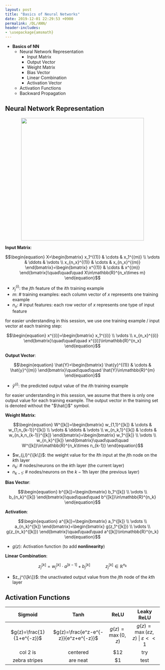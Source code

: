 ```yaml
---
layout: post
title: "Basics of Neural Networks"
date: 2019-12-01 22:29:53 +0900
permalink: /DL/ANN/
header-includes:
- \usepackage{amsmath}
---
```


- **Basics of NN**
    - Neural Network Representation
        - Input Matrix
        - Output Vector
        - Weight Matrix
        - Bias Vector
        - Linear Combination
        - Activation Vector
    - Activation Functions
    - Backward Propagation
    

## Neural Network Representation

<p align=center><img src="../../images/DL/NN.png" width="400"/></p>

**Input Matrix**:

$$\begin{equation}
X=\begin{bmatrix}
x_1^{(1)} & \cdots & x_1^{(m)} \\
\vdots & \ddots & \vdots \\
x_{n_x}^{(1)} & \cdots & x_{n_x}^{(m)}
\end{bmatrix}=\begin{bmatrix}
x^{(1)} & \cdots & x^{(m)}
\end{bmatrix}\quad\quad\quad X\in\mathbb{R}^{n_x\times m}
\end{equation}$$

- $x_j^{(i)}$: the $j$th feature of the $i$th training example
- $m$: # training examples: each column vector of $x$ represents one training example
- $n_x$: # input features: each row vector of $x$ represents one type of input feature

for easier understanding in this session, we use one training example / input vector at each training step:

$$\begin{equation}
x^{(i)}=\begin{bmatrix}
x_1^{(i)} \\ \vdots \\ x_{n_x}^{(i)}
\end{bmatrix}\quad\quad\quad x^{(i)}\in\mathbb{R}^{n_x}
\end{equation}$$

**Output Vector**:


$$\begin{equation}
\hat{Y}=\begin{bmatrix}
\hat{y}^{(1)} & \cdots & \hat{y}^{(m)}
\end{bmatrix}\quad\quad\quad \hat{Y}\in\mathbb{R}^{m}
\end{equation}$$

- $\hat{y}^{(i)}$: the predicted output value of the $i$th training example

for easier understanding in this session, we assume that there is only one output value for each training example. The output vector in the training set is denoted without the "$\hat{}$" symbol.

**Weight Matrix**:

$$\begin{equation}
W^{[k]}=\begin{bmatrix}
w_{1,1}^{[k]} & \cdots & w_{1,n_{k-1}}^{[k]} \\
\vdots & \ddots & \vdots \\
w_{n_k,1}^{[k]} & \cdots & w_{n_k,n_{k-1}}^{[k]}
\end{bmatrix}=\begin{bmatrix}
w_1^{[k]} \\ \vdots \\ w_{n_k}^{[k]}
\end{bmatrix}\quad\quad\quad W^{[k]}\in\mathbb{R}^{n_k\times n_{k-1}}
\end{equation}$$

- $w_{j,l}^{\[k\]}$: the weight value for the $l$th input at the $j$th node on the $k$th layer
- $n_k$: # nodes/neurons on the $k$th layer (the current layer)
- $n_{k-1}$: # nodes/neurons on the $k-1$th layer (the previous layer)

**Bias Vector**:

$$\begin{equation}
b^{[k]}=\begin{bmatrix}
b_1^{[k]} \\ \vdots \\ b_{n_k}^{[k]}
\end{bmatrix}\quad\quad\quad b^{[k]}\in\mathbb{R}^{n_k}
\end{equation}$$

**Activation**:

$$\begin{equation}
a^{[k]}=\begin{bmatrix}
a_1^{[k]} \\ \vdots \\ a_{n_k}^{[k]}
\end{bmatrix}=\begin{bmatrix}
g(z_1^{[k]}) \\ \vdots \\ g(z_{n_k}^{[k]})
\end{bmatrix}\quad\quad\quad a^{[k]}\in\mathbb{R}^{n_k}
\end{equation}$$

- $g(z)$: Activation function (to add **nonlinearity**)

**Linear Combination**:

$$\begin{equation}
z_j^{[k]}=w_j^{[k]}\cdot a^{[k-1]}+b_j^{[k]} \quad\quad\quad z_j^{[k]}\in\mathbb{R}^{n_k}
\end{equation}$$

- $z_j^{\[k\]}$: the unactivated output value from the $j$th node of the $k$th layer

## Activation Functions


| Sigmoid        | Tanh           | ReLU  | Leaky ReLU |
|:-------------:|:-------------:|:-----:| :--------------: |
| $g(z)=\frac{1}{1+e^{-z}}$ | $g(z)=\frac{e^z-e^{-z}}{e^z+e^{-z}}$ | $g(z)=\max{(0,z)}$ | $g(z)=\max{(\varepsilon z,z)\ \|\ \varepsilon << 1}$ |
| col 2 is      | centered      |   $12 | try |
| zebra stripes | are neat      |    $1 | test |

